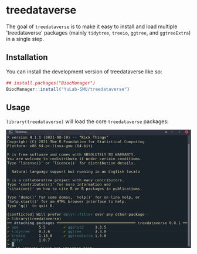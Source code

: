 
# treedataverse

<!-- badges: start -->
<!-- badges: end -->

The goal of `treedataverse` is to make it easy to install and load multiple 'treedataverse' packages (mainly `tidytree`, `treeio`, `ggtree`, and `ggtreeExtra`) in a single step.

## Installation

You can install the development version of treedataverse like so:

``` r
## install.packages("BiocManager")
BiocManager::install("YuLab-SMU/treedataverse")
```

## Usage

`library(treedataverse)` will load the core `treedataverse` packages:

![](2021-10-29_16-41.png)
